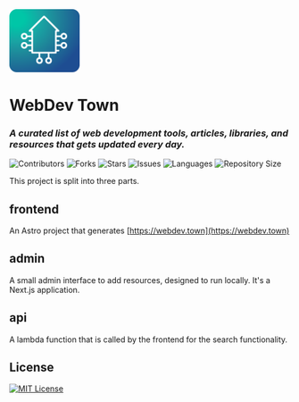 <img src="https://github.com/Vincenius/webdev-town/blob/main/frontend/public/logo.svg?raw=true" width=25% height=25% />
<h1>WebDev Town</h1>
<h3><em>A curated list of web development tools, articles, libraries, and resources that gets updated every day.</em></h3>
<p>
<img src="https://img.shields.io/github/contributors/Vincenius/webdev-town?style=plastic" alt="Contributors">
<img src="https://img.shields.io/github/forks/Vincenius/webdev-town" alt="Forks">
<img src="https://img.shields.io/github/stars/Vincenius/webdev-town" alt="Stars">
<!-- <img src="https://img.shields.io/github/license/Vincenius/webdev-town" alt="Licence"> -->
<img src="https://img.shields.io/github/issues/Vincenius/webdev-town" alt="Issues">
<img src="https://img.shields.io/github/languages/count/Vincenius/webdev-town" alt="Languages">
<img src="https://img.shields.io/github/repo-size/Vincenius/webdev-town" alt="Repository Size">
</p>
</div>

This project is split into three parts.

## frontend

An Astro project that generates [https://webdev.town](https://webdev.town)

## admin

A small admin interface to add resources, designed to run locally. It's a Next.js application.

## api

A lambda function that is called by the frontend for the search functionality.

## License

[![MIT License](https://img.shields.io/badge/License-MIT-green.svg)](https://choosealicense.com/licenses/mit/)
